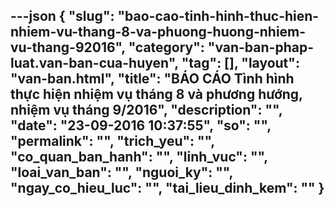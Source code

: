 ---json
{
    "slug": "bao-cao-tinh-hinh-thuc-hien-nhiem-vu-thang-8-va-phuong-huong-nhiem-vu-thang-92016",
    "category": "van-ban-phap-luat.van-ban-cua-huyen",
    "tag": [],
    "layout": "van-ban.html",
    "title": "BÁO CÁO  Tình hình thực hiện nhiệm vụ tháng 8  và phương hướng, nhiệm vụ tháng 9/2016",
    "description": "",
    "date": "23-09-2016 10:37:55",
    "so": "",
    "permalink": "",
    "trich_yeu": "",
    "co_quan_ban_hanh": "",
    "linh_vuc": "",
    "loai_van_ban": "",
    "nguoi_ky": "",
    "ngay_co_hieu_luc": "",
    "tai_lieu_dinh_kem": ""
}
---

